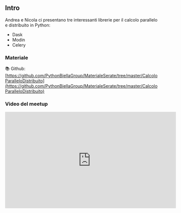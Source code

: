 ## Intro

Andrea e Nicola ci presentano tre interessanti librerie per il calcolo parallelo e distribuito in Python:

* Dask
* Modin
* Celery

### Materiale

📚 Github:
[https://github.com/PythonBiellaGroup/MaterialeSerate/tree/master/CalcoloParalleloDistribuito](https://github.com/PythonBiellaGroup/MaterialeSerate/tree/master/CalcoloParalleloDistribuito)

### Video del meetup

<iframe width="560" height="315" src="https://www.youtube.com/embed/xiUB7Vd35rU?si=8KJcodKWKsXrhjA4" title="YouTube video player" frameborder="0" allow="accelerometer; autoplay; clipboard-write; encrypted-media; gyroscope; picture-in-picture; web-share" allowfullscreen></iframe>
